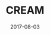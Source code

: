 ---
date: '2017-08-03'
title: 'CREAM'
image: 'https://static1.squarespace.com/static/5524095fe4b00ed50628eaca/552413e0e4b041667bc23003/55246595e4b0bc349d6cb928/1429349045808/Cream10_result.JPG?format=1500w'
type: 'Coffee shop'
address: '215 Bethnal Green Rd'
wifi: '15.7 MBPS download'
password: 'No password'
price: '££'
hours: '7:00-19:00'
directions: 'https://www.google.co.uk/maps/dir/''/jonestown+coffee+shop/data=!4m5!4m4!1m0!1m2!1m1!1s0x48761cc62d4ce7eb:0x506b30be0a871e62?sa=X&ved=0ahUKEwiH58SbtO_VAhUKYlAKHZu2D7IQ9RcInAEwDw'
---